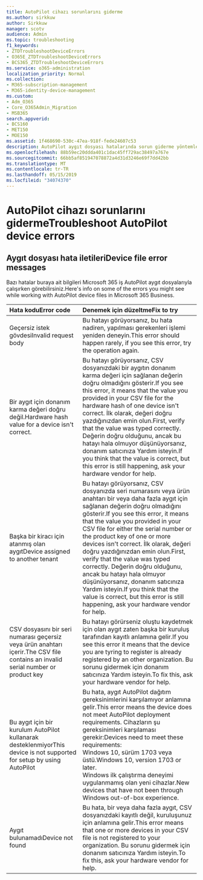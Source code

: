 ```yaml
---
title: AutoPilot cihazı sorunlarını giderme
ms.author: sirkkuw
author: Sirkkuw
manager: scotv
audience: Admin
ms.topic: troubleshooting
f1_keywords:
- ZTDTroubleshootDeviceErrors
- O365E_ZTDTroubleshootDeviceErrors
- BCS365_ZTDTroubleshootDeviceErrors
ms.service: o365-administration
localization_priority: Normal
ms.collection:
- M365-subscription-management
- M365-identity-device-management
ms.custom:
- Adm_O365
- Core_O365Admin_Migration
- MSB365
search.appverid:
- BCS160
- MET150
- MOE150
ms.assetid: 1f468690-530c-47ea-918f-fede24607c53
description: AutoPilot aygıt dosyası hatalarında sorun giderme yöntemlerini öğrenin.
ms.openlocfilehash: 88b59ec20ddda401c1dac45ff729ac38497a767e
ms.sourcegitcommit: 66bb5af851947078872a4d31d3246e69f7dd42bb
ms.translationtype: MT
ms.contentlocale: tr-TR
ms.lasthandoff: 05/15/2019
ms.locfileid: "34074370"
---
```

# <a name="troubleshoot-autopilot-device-errors"></a><span data-ttu-id="f1135-103">AutoPilot cihazı sorunlarını giderme</span><span class="sxs-lookup"><span data-stu-id="f1135-103">Troubleshoot AutoPilot device errors</span></span>

## <a name="device-file-error-messages"></a><span data-ttu-id="f1135-104">Aygıt dosyası hata iletileri</span><span class="sxs-lookup"><span data-stu-id="f1135-104">Device file error messages</span></span>

<span data-ttu-id="f1135-105">Bazı hatalar buraya ait bilgileri Microsoft 365 iş AutoPilot aygıt dosyalarıyla çalışırken görebilirsiniz.</span><span class="sxs-lookup"><span data-stu-id="f1135-105">Here's info on some of the errors you might see while working with AutoPilot device files in Microsoft 365 Business.</span></span> 
  
|<span data-ttu-id="f1135-106">**Hata kodu**</span><span class="sxs-lookup"><span data-stu-id="f1135-106">**Error code**</span></span>|<span data-ttu-id="f1135-107">**Denemek için düzeltme**</span><span class="sxs-lookup"><span data-stu-id="f1135-107">**Fix to try**</span></span>|
|:-----|:-----|
|<span data-ttu-id="f1135-108">Geçersiz istek gövdesi</span><span class="sxs-lookup"><span data-stu-id="f1135-108">Invalid request body</span></span>  <br/> |<span data-ttu-id="f1135-109">Bu hatayı görüyorsanız, bu hata nadiren, yapılması gerekenleri işlemi yeniden deneyin.</span><span class="sxs-lookup"><span data-stu-id="f1135-109">This error should happen rarely, if you see this error, try the operation again.</span></span>  <br/> |
|<span data-ttu-id="f1135-110">Bir aygıt için donanım karma değeri doğru değil.</span><span class="sxs-lookup"><span data-stu-id="f1135-110">Hardware hash value for a device isn't correct.</span></span>  <br/> |<span data-ttu-id="f1135-111">Bu hatayı görüyorsanız, CSV dosyanızdaki bir aygıtın donanım karma değeri için sağlanan değerin doğru olmadığını gösterir.</span><span class="sxs-lookup"><span data-stu-id="f1135-111">If you see this error, it means that the value you provided in your CSV file for the hardware hash of one device isn't correct.</span></span> <span data-ttu-id="f1135-112">İlk olarak, değeri doğru yazdığınızdan emin olun.</span><span class="sxs-lookup"><span data-stu-id="f1135-112">First, verify that the value was typed correctly.</span></span> <span data-ttu-id="f1135-113">Değerin doğru olduğunu, ancak bu hatayı hala olmuyor düşünüyorsanız, donanım satıcınıza Yardım isteyin.</span><span class="sxs-lookup"><span data-stu-id="f1135-113">If you think that the value is correct, but this error is still happening, ask your hardware vendor for help.</span></span>  <br/> |
|<span data-ttu-id="f1135-114">Başka bir kiracı için atanmış olan aygıt</span><span class="sxs-lookup"><span data-stu-id="f1135-114">Device assigned to another tenant</span></span>  <br/> |<span data-ttu-id="f1135-115">Bu hatayı görüyorsanız, CSV dosyanızda seri numarasını veya ürün anahtarı bir veya daha fazla aygıt için sağlanan değerin doğru olmadığını gösterir.</span><span class="sxs-lookup"><span data-stu-id="f1135-115">If you see this error, it means that the value you provided in your CSV file for either the serial number or the product key of one or more devices isn't correct.</span></span> <span data-ttu-id="f1135-116">İlk olarak, değeri doğru yazdığınızdan emin olun.</span><span class="sxs-lookup"><span data-stu-id="f1135-116">First, verify that the value was typed correctly.</span></span> <span data-ttu-id="f1135-117">Değerin doğru olduğunu, ancak bu hatayı hala olmuyor düşünüyorsanız, donanım satıcınıza Yardım isteyin.</span><span class="sxs-lookup"><span data-stu-id="f1135-117">If you think that the value is correct, but this error is still happening, ask your hardware vendor for help.</span></span>  <br/> |
|<span data-ttu-id="f1135-118">CSV dosyasını bir seri numarası geçersiz veya ürün anahtarı içerir.</span><span class="sxs-lookup"><span data-stu-id="f1135-118">The CSV file contains an invalid serial number or product key</span></span>  <br/> |<span data-ttu-id="f1135-119">Bu hatayı görürseniz oluştu kaydetmek için olan aygıt zaten başka bir kuruluş tarafından kayıtlı anlamına gelir.</span><span class="sxs-lookup"><span data-stu-id="f1135-119">If you see this error it means that the device you are tyring to register is already registered by an other organization.</span></span> <span data-ttu-id="f1135-120">Bu sorunu gidermek için donanım satıcınıza Yardım isteyin.</span><span class="sxs-lookup"><span data-stu-id="f1135-120">To fix this, ask your hardware vendor for help.</span></span>  <br/> |
|<span data-ttu-id="f1135-121">Bu aygıt için bir kurulum AutoPilot kullanarak desteklenmiyor</span><span class="sxs-lookup"><span data-stu-id="f1135-121">This device is not supported for setup by using AutoPilot</span></span>  <br/> | <span data-ttu-id="f1135-122">Bu hata, aygıt AutoPilot dağıtım gereksinimlerini karşılamıyor anlamına gelir.</span><span class="sxs-lookup"><span data-stu-id="f1135-122">This error means the device does not meet AutoPilot deployment requirements.</span></span> <span data-ttu-id="f1135-123">Cihazların şu gereksinimleri karşılaması gerekir:</span><span class="sxs-lookup"><span data-stu-id="f1135-123">Devices need to meet these requirements:</span></span>  <br/>  <span data-ttu-id="f1135-124">Windows 10, sürüm 1703 veya üstü.</span><span class="sxs-lookup"><span data-stu-id="f1135-124">Windows 10, version 1703 or later.</span></span>  <br/>  <span data-ttu-id="f1135-125">Windows ilk çalıştırma deneyimi uygulanmamış olan yeni cihazlar.</span><span class="sxs-lookup"><span data-stu-id="f1135-125">New devices that have not been through Windows out-of-box experience.</span></span>  <br/> |
|<span data-ttu-id="f1135-126">Aygıt bulunamadı</span><span class="sxs-lookup"><span data-stu-id="f1135-126">Device not found</span></span>  <br/> |<span data-ttu-id="f1135-127">Bu hata, bir veya daha fazla aygıt, CSV dosyanızdaki kayıtlı değil, kuruluşunuz için anlamına gelir.</span><span class="sxs-lookup"><span data-stu-id="f1135-127">This error means that one or more devices in your CSV file is not registered to your organization.</span></span> <span data-ttu-id="f1135-128">Bu sorunu gidermek için donanım satıcınıza Yardım isteyin.</span><span class="sxs-lookup"><span data-stu-id="f1135-128">To fix this, ask your hardware vendor for help.</span></span>  <br/> |
   
